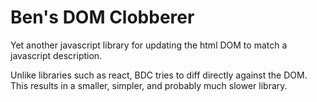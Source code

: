 Ben's DOM Clobberer
===================

Yet another javascript library for updating the html DOM to match a javascript
description.

Unlike libraries such as react, BDC tries to diff directly against the DOM.
This results in a smaller, simpler, and probably much slower library.
